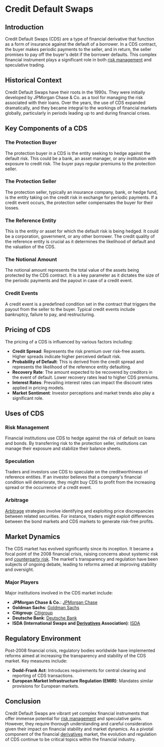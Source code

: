 # Credit Default Swaps

## Introduction
Credit Default Swaps (CDS) are a type of financial derivative that function as a form of insurance against the default of a borrower. In a CDS contract, the buyer makes periodic payments to the seller, and in return, the seller promises to pay off the buyer's debt if the borrower defaults. This complex financial instrument plays a significant role in both [risk management](../r/risk_management.md) and speculative trading.

## Historical Context
Credit Default Swaps have their roots in the 1990s. They were initially developed by JPMorgan Chase & Co. as a tool for managing the risk associated with their loans. Over the years, the use of CDS expanded dramatically, and they became integral to the workings of financial markets globally, particularly in periods leading up to and during financial crises.

## Key Components of a CDS
### The Protection Buyer
The protection buyer in a CDS is the entity seeking to hedge against the default risk. This could be a bank, an asset manager, or any institution with exposure to credit risk. The buyer pays regular premiums to the protection seller.

### The Protection Seller
The protection seller, typically an insurance company, bank, or hedge fund, is the entity taking on the credit risk in exchange for periodic payments. If a credit event occurs, the protection seller compensates the buyer for their losses.

### The Reference Entity
This is the entity or asset for which the default risk is being hedged. It could be a corporation, government, or any other borrower. The credit quality of the reference entity is crucial as it determines the likelihood of default and the valuation of the CDS.

### The Notional Amount
The notional amount represents the total value of the assets being protected by the CDS contract. It is a key parameter as it dictates the size of the periodic payments and the payout in case of a credit event.

### Credit Events
A credit event is a predefined condition set in the contract that triggers the payout from the seller to the buyer. Typical credit events include bankruptcy, failure to pay, and restructuring.

## Pricing of CDS
The pricing of a CDS is influenced by various factors including:
- **Credit Spread**: Represents the risk premium over risk-free assets. Higher spreads indicate higher perceived default risk.
- **Probability of Default**: This is derived from the credit spread and represents the likelihood of the reference entity defaulting.
- **Recovery Rate**: The amount expected to be recovered by creditors in the event of default. Lower recovery rates lead to higher CDS premiums.
- **Interest Rates**: Prevailing interest rates can impact the discount rates applied in pricing models.
- **Market Sentiment**: Investor perceptions and market trends also play a significant role.

## Uses of CDS
### Risk Management
Financial institutions use CDS to hedge against the risk of default on loans and bonds. By transferring risk to the protection seller, institutions can manage their exposure and stabilize their balance sheets.

### Speculation
Traders and investors use CDS to speculate on the creditworthiness of reference entities. If an investor believes that a company's financial condition will deteriorate, they might buy CDS to profit from the increasing spread or the occurrence of a credit event.

### Arbitrage
[Arbitrage](../a/arbitrage.md) strategies involve identifying and exploiting price discrepancies between related securities. For instance, traders might exploit differences between the bond markets and CDS markets to generate risk-free profits.

## Market Dynamics
The CDS market has evolved significantly since its inception. It became a focal point of the 2008 financial crisis, raising concerns about systemic risk and [counterparty risk](../c/counterparty_risk.md). The market's transparency and regulation have been subjects of ongoing debate, leading to reforms aimed at improving stability and oversight.

### Major Players
Major institutions involved in the CDS market include:
- **JPMorgan Chase & Co.**: [JPMorgan Chase](https://www.jpmorganchase.com)
- **Goldman Sachs**: [Goldman Sachs](https://www.goldmansachs.com)
- **Citigroup**: [Citigroup](https://www.citigroup.com)
- **Deutsche Bank**: [Deutsche Bank](https://www.db.com)
- **ISDA (International Swaps and [Derivatives](../d/derivatives.md) Association)**: [ISDA](https://www.isda.org)

## Regulatory Environment
Post-2008 financial crisis, regulatory bodies worldwide have implemented reforms aimed at increasing the transparency and stability of the CDS market. Key measures include:
- **Dodd-Frank Act**: Introduces requirements for central clearing and reporting of CDS transactions.
- **European Market Infrastructure Regulation (EMIR)**: Mandates similar provisions for European markets.

## Conclusion
Credit Default Swaps are vibrant yet complex financial instruments that offer immense potential for [risk management](../r/risk_management.md) and speculative gains. However, they require thorough understanding and careful consideration given their impact on financial stability and market dynamics. As a pivotal component of the financial [derivatives](../d/derivatives.md) market, the evolution and regulation of CDS continue to be critical topics within the financial industry.
